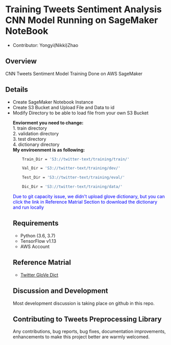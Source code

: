 # Training Tweets Sentiment Analysis CNN Model Running on SageMaker NoteBook

<ul>
  <li> Contributor: Yongyi(Nikki)Zhao</li>
</ul>

## Overview
<p> 
  CNN Tweets Sentiment Model Training Done on AWS SageMaker
</p >

## Details

<ul>
  <li> Create SageMaker Notebook Instance</li>
  <li> Create S3 Bucket and Upload File and Data to id </li>
  <li> Modify Directory to be able to load file from your own S3 Bucket</li> 
  <p> <strong> Enviorment you need to change: </strong> <br/>
    1. train directory <br/>
    2. validation directory <br/>
    3. test directory <br/>
    4. dictionary directory<br/>
    <strong> My enviroenment is as following: </strong>
 
   ```sh
       Train_Dir = 'S3://twitter-text/training/train/'
   ```
   ```sh
       Val_Dir = 'S3://twitter-text/training/dev/'
   ```
   ```sh
       Test_Dir = 'S3://twitter-text/training/eval/'
   ```
   ```sh
       Dic_Dir = 'S3://twitter-text/training/data/'
  ```
  </p>
  
<span style="color:blue"> Due to git capacity issue, we didn't upload glove dictionary, but you can click the link in Reference Matrial Section to download the dictionary and run locally </span> 

## Requirements
<ul>
  <li> Python (3.6, 3.7) </li>
  <li> TensorFlow v1.13 </li>
  <li> AWS Account </li>
  
</ul>

## Reference Matrial
- [Twitter GloVe Dict](https://twitter-text.s3.amazonaws.com/training/data/glove.twitter.27B.25d.txt) 



## Discussion and Development

<p> Most development discussion is taking place on github in this repo.</p >

## Contributing to Tweets Preprocessing Library
<p>
Any contributions, bug reports, bug fixes, documentation improvements, enhancements to make this project better are warmly welcomed.
</p >
